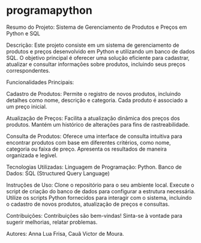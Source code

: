 # programapython


Resumo do Projeto: Sistema de Gerenciamento de Produtos e Preços em Python e SQL

Descrição:
Este projeto consiste em um sistema de gerenciamento de produtos e preços desenvolvido em Python e utilizando um banco de dados SQL. O objetivo principal é oferecer uma solução eficiente para cadastrar, atualizar e consultar informações sobre produtos, incluindo seus preços correspondentes.

Funcionalidades Principais:

Cadastro de Produtos:
Permite o registro de novos produtos, incluindo detalhes como nome, descrição e categoria.
Cada produto é associado a um preço inicial.

Atualização de Preços:
Facilita a atualização dinâmica dos preços dos produtos.
Mantém um histórico de alterações para fins de rastreabilidade.

Consulta de Produtos:
Oferece uma interface de consulta intuitiva para encontrar produtos com base em diferentes critérios, como nome, categoria ou faixa de preço.
Apresenta os resultados de maneira organizada e legível.

Tecnologias Utilizadas:
Linguagem de Programação: Python.
Banco de Dados: SQL (Structured Query Language)

Instruções de Uso:
Clone o repositório para o seu ambiente local.
Execute o script de criação do banco de dados para configurar a estrutura necessária.
Utilize os scripts Python fornecidos para interagir com o sistema, incluindo o cadastro de novos produtos, atualização de preços e consultas.

Contribuições:
Contribuições são bem-vindas! Sinta-se à vontade para sugerir melhorias, relatar problemas.

Autores:
Anna Lua Frisa,
Cauã Victor de Moura.
